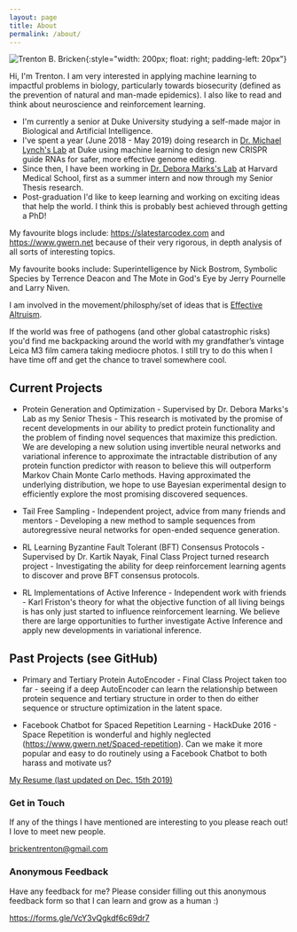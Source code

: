 ```yaml
---
layout: page
title: About
permalink: /about/
---
```


![Trenton B. Bricken](../images/me.jpg){:style="width: 200px; float: right; padding-left: 20px"}

Hi, I'm Trenton. I am very interested in applying machine learning to impactful problems in biology, particularly towards biosecurity (defined as the prevention of natural and man-made epidemics). I also like to read and think about neuroscience and reinforcement learning. 
* I'm currently a senior at Duke University studying a self-made major in Biological and Artificial Intelligence. 
* I've spent a year (June 2018 - May 2019) doing research in  [Dr. Michael Lynch's Lab](https://lynchlab.pratt.duke.edu) at Duke using machine learning to design new CRISPR guide RNAs for safer, more effective genome editing. 
* Since then, I have been working in [Dr. Debora Marks's Lab](https://marks.hms.harvard.edu) at Harvard Medical School, first as a summer intern and now through my Senior Thesis research. 
* Post-graduation I'd like to keep learning and working on exciting ideas that help the world. I think this is probably best achieved through getting a PhD!

My favourite blogs include: <https://slatestarcodex.com> and <https://www.gwern.net> because of their very rigorous, in depth analysis of all sorts of interesting topics. 

My favourite books include: Superintelligence by Nick Bostrom, Symbolic Species by Terrence Deacon and The Mote in God's Eye by Jerry Pournelle and Larry Niven. 

I am involved in the movement/philosphy/set of ideas that is [Effective Altruism](https://www.effectivealtruism.org). 

If the world was free of pathogens (and other global catastrophic risks) you'd find me backpacking around the world with my grandfather’s vintage Leica M3 film camera taking mediocre photos. I still try to do this when I have time off and get the chance to travel somewhere cool. 

## Current Projects 

* Protein Generation and Optimization - Supervised by Dr. Debora Marks's Lab as my Senior Thesis - This research is motivated by the promise of recent developments in our ability to predict protein functionality and the problem of finding novel sequences that maximize this prediction. We are developing a new solution using invertible neural networks and variational inference to approximate the intractable distribution of any protein function predictor with reason to believe this will outperform Markov Chain Monte Carlo methods. Having approximated the underlying distribution, we hope to use Bayesian experimental design to efficiently explore the most promising discovered sequences.

* Tail Free Sampling - Independent project, advice from many friends and mentors - Developing a new method to sample sequences from autoregressive neural networks for open-ended sequence generation. 

* RL Learning Byzantine Fault Tolerant (BFT) Consensus Protocols - Supervised by Dr. Kartik Nayak, Final Class Project turned research project - Investigating the ability for deep reinforcement learning agents to discover and prove BFT consensus protocols.

* RL Implementations of Active Inference - Independent work with friends - Karl Friston's theory for what the objective function of all living beings is has only just started to influence reinforcement learning. We believe there are large opportunities to further investigate Active Inference and apply new developments in variational inference. 

## Past Projects (see GitHub)

* Primary and Tertiary Protein AutoEncoder - Final Class Project taken too far - seeing if a deep AutoEncoder can learn the relationship between protein sequence and tertiary structure in order to then do either sequence or structure optimization in the latent space. 

* Facebook Chatbot for Spaced Repetition Learning - HackDuke 2016 - Space Repetition is wonderful and highly neglected (<https://www.gwern.net/Spaced-repetition>). Can we make it more popular and easy to do routinely using a Facebook Chatbot to both harass and motivate us? 

[My Resume (last updated on Dec. 15th 2019)](../documents/Trenton-Bricken-Resume.pdf)

### Get in Touch

If any of the things I have mentioned are interesting to you please reach out! I love to meet new people. 

[brickentrenton@gmail.com](mailto:brickentrenton@gmail.com)

### Anonymous Feedback

Have any feedback for me? Please consider filling out this anonymous feedback form so that I can learn and grow as a human :) 

<https://forms.gle/VcY3vQgkdf6c69dr7> 